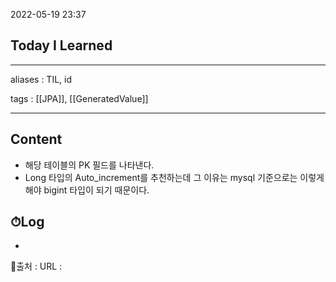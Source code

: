 2022-05-19 23:37
## Today I Learned
---
aliases : TIL, id

tags : [[JPA]], [[GeneratedValue]]

---

## Content
- 해당 테이블의 PK 필드를 나타낸다.
- Long 타입의 Auto_increment를 추천하는데 그 이유는 mysql 기준으로는 이렇게 해야 bigint 타입이 되기 때문이다.

## ⏱Log
-


📙출처 :
URL :